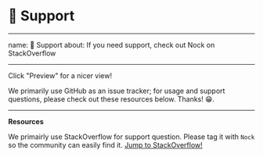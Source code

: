 # 🔬 Support

---
name: 🔬 Support
about: If you need support, check out Nock on StackOverflow

---

Click "Preview" for a nicer view!

We primarily use GitHub as an issue tracker; for usage and support questions, please check out these resources below. Thanks! 😁.




---




**Resources**

We primairly use StackOverflow for support question. Please tag it with `Nock` so the community can easily find it. [Jump to StackOverflow!](https://stackoverflow.com/questions/tagged/nock)
